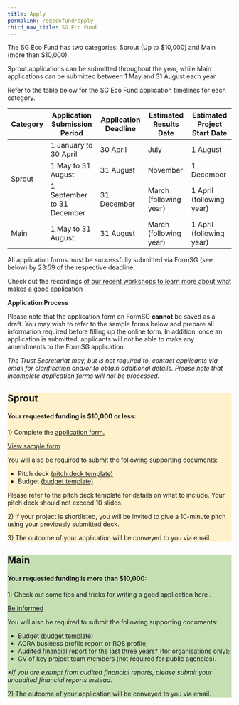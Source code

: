 ```yaml
---
title: Apply
permalink: /sgecofund/apply
third_nav_title: SG Eco Fund
---
```



The SG Eco Fund has two categories: Sprout (Up to $10,000) and Main (more than $10,000). 

Sprout applications can be submitted throughout the year, while Main applications can be submitted between 1 May and 31 August each year. 

Refer to the table below for the SG Eco Fund application timelines for each category.

<table>
<thead>
  <tr>
    <th>Category</th>
    <th>Application Submission Period</th>
    <th>Application Deadline</th>
    <th>Estimated Results Date</th>
    <th>Estimated Project Start Date</th>
  </tr>
</thead>
<tbody>
  <tr>
    <td rowspan="3">Sprout</td>
    <td>1 January to 30 April</td>
    <td>30 April</td>
    <td>July</td>
    <td>1 August   </td>
  </tr>
  <tr>
    <td>1 May to 31 August</td>
    <td>31 August</td>
    <td>November</td>
    <td>1 December</td>
  </tr>
  <tr>
    <td>1 September to 31 December</td>
    <td>31 December</td>
    <td>March (following year)</td>
    <td>1 April (following year)</td>
  </tr>
  <tr>
    <td>Main</td>
    <td>1 May to 31 August</td>
    <td>31 August</td>
    <td>March (following year)</td>
    <td>1 April (following year)</td>
  </tr>
</tbody>
</table>

All application forms must be successfully submitted via FormSG (see below) by 23:59 of the respective deadline.

Check out the recordings <a href="https://www.mse.gov.sg/sgecofund/community" target="_blank">of our recent workshops to learn more about what makes a good application </a>

**Application Process**

Please note that the application form on FormSG **cannot** be saved as a draft. You may wish to refer to the sample forms below and prepare all information required before filling up the online form. In addition, once an application is submitted, applicants will not be able to make any amendments to the FormSG application.

*The Trust Secretariat may, but is not required to, contact applicants via email for clarification and/or to obtain additional details. Please note that incomplete application forms will not be processed.*

<div class='container'>
  <div class='grid-row'>
    <div class='grid-column' style="background-color:#FFF1CC;">
        <div class="lists">
            <h2><b>Sprout</b></h2>
            <h4>Your requested funding is <b>$10,000 or less</b>:</h4>
            <div>
                <p>1) Complete the <a href="https://form.gov.sg/62305c9b09260b00127b63d4" target="_blank">application form.</a></p>
                <a href="/resources/SG-Eco-Fund-Sample-Form-(Sprout).pdf">View sample form</a>
                <p> You will also be required to submit the following supporting documents:</p>
                <ul>
                <li>Pitch deck <a href="/files/sgecofund/SG-Eco-Fund-Pitch-Deck-Template.pptx" target="_blank">(pitch deck template)</a></li>
                <li>Budget <a href="/files/sgecofund/SG-Eco-Fund-Budget-Template-2022.xlsx" target="_blank">(budget template)</a></li>
                </ul>
                <p>Please refer to the pitch deck template for details on what to include. Your pitch deck should not exceed 10 slides.</p>
                <p>2) If your project is shortlisted, you will be invited to give a 10-minute pitch using your previously submitted deck.</p>
                <p>3) The outcome of your application will be conveyed to you via email.</p>
            </div> 
        </div>
    </div>
    <div class='grid-column' style="background-color:#C5DFB3;">
        <div class="lists">
        <h2><b>Main</b></h2>
        <h4>Your requested funding is <b>more than $10,000</b>:</h4>
        <div>
            <p>1) Check out some tips and tricks for writing a good application here .</a></p>
            <a href="/resources/SG Eco Fund GC3 briefing deck 2022.pdf">Be Informed</a>
            <p>You will also be required to submit the following supporting documents:</p>
            <ul>
            <li>Budget <a href="/files/sgecofund/SG-Eco-Fund-Budget-Template-2022.xlsx" target="_blank">(budget template)</a></li>
            <li>ACRA business profile report or ROS profile;</li>
            <li>Audited financial report for the last three years* (for organisations only);</li>
            <li>CV of key project team members (not required for public agencies).</li>
            </ul>
            <p><i>*If you are exempt from audited financial reports, please submit your unaudited financial reports instead.</i><br></p>
            <p>2) The outcome of your application will be conveyed to you via email.</p>
    </div>

